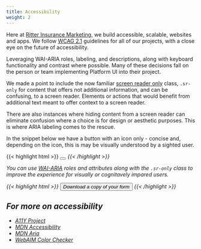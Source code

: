 ```yaml
---
title: Accessibility
weight: 2
---
```


Here at [Ritter Insurance Marketing](https://ritterim.com), we build accessible, scalable, websites and apps. We follow <a href="https://www.w3.org/TR/WCAG21/" rel="external" target="_blank">WCAG 2.1</a> guidelines for all of our projects, with a close eye on the future of accessibility. 

Leveraging WAI-ARIA roles, labeling, and descriptions, along with keyboard functionality and contrast where possible. Many of these decisions fall on the person or team implementing Platform UI into their project. 

We made a point to include the now familiar <a href="https://webaim.org/techniques/css/invisiblecontent/" rel="external">screen reader only</a> class, `.sr-only` for content that offers not additional information, and can be confusing, to a screen reader. Elements or actions that would benefit from additional text  meant to offer context to a screen reader.

There are also instances where hiding content from a screen reader can eliminate confusion where a choice is for design or aesthetic purposes. This is where ARIA labeling comes to the rescue. 

In the snippet below we have a button with an icon only - concise and, depending on the icon, this is may be visually understood by a sighted user.  

{{< highlight html >}}
<button class=”button”>
   <i class=”pi-download”>
</button>
{{< /highlight >}}

You can use <a href="https://www.w3.org/WAI/standards-guidelines/aria/" rel="external" target="_blank">WAI-ARIA</a> roles and attributes along with the `.sr-only` class to improve the experience for visually or cognitavely impared users.

{{< highlight html >}}
<button class=”button”>
   <i class=”pi-download” aria-hidden=”true”>
   <span class=”sr-only”>Download a copy of your form</span>
</button>
{{< /highlight >}} 

## For more on accessibility
- <a href="https://a11yproject.com/" rel="external" target="_blank">A11Y Project</a>
- <a href="https://developer.mozilla.org/en-US/docs/Web/Accessibility" rel="external" target="_blank">MDN Accessibility</a>
- <a href="https://developer.mozilla.org/en-US/docs/Web/Accessibility/ARIA" rel="external" target="_blank">MDN Aria</a>
- <a href="https://webaim.org/resources/contrastchecker/" rel="external" target="_blank">WebAIM Color Checker</a>

